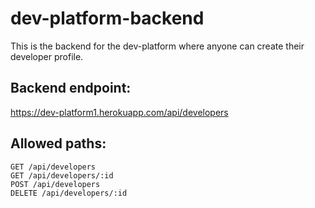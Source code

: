# dev-platform-backend
This is the backend for the dev-platform where anyone can create their developer profile.

## Backend endpoint:
https://dev-platform1.herokuapp.com/api/developers

## Allowed paths:
```
GET /api/developers
GET /api/developers/:id
POST /api/developers
DELETE /api/developers/:id
```
